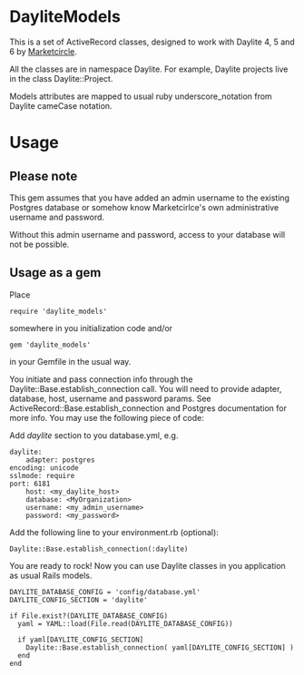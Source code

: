DayliteModels
=============

This is a set of ActiveRecord classes, designed to work with Daylite 4, 5 and 6 by [Marketcircle](http://www.marketcircle.com).

All the classes are in namespace Daylite. For example, Daylite projects live in the class Daylite::Project.

Models attributes are mapped to usual ruby underscore_notation from Daylite cameCase notation.

Usage
=======

Please note
-----------
This gem assumes that you have added an admin username to the existing Postgres database or somehow know Marketcirlce's own administrative username and password.

Without this admin username and password, access to your database will not be possible.


Usage as a gem
-----------------------------

Place

    require 'daylite_models'

somewhere in you initialization code and/or

    gem 'daylite_models'

in your Gemfile in the usual way.

You initiate and pass connection info through the Daylite::Base.establish_connection call. You will need to provide adapter, database, host, username and password params. See ActiveRecord::Base.establish_connection and Postgres documentation for more info. You may use the following piece of code:

Add _daylite_ section to you database.yml, e.g.

    daylite:
        adapter: postgres
	encoding: unicode
	sslmode: require
	port: 6181
        host: <my_daylite_host>
        database: <MyOrganization>
        username: <my_admin_username>
        password: <my_password>


Add the following line to your environment.rb (optional):

    Daylite::Base.establish_connection(:daylite)

You are ready to rock! Now you can use Daylite classes in you application as usual Rails models.


    DAYLITE_DATABASE_CONFIG = 'config/database.yml'
    DAYLITE_CONFIG_SECTION = 'daylite'

    if File.exist?(DAYLITE_DATABASE_CONFIG)
      yaml = YAML::load(File.read(DAYLITE_DATABASE_CONFIG))

      if yaml[DAYLITE_CONFIG_SECTION]
        Daylite::Base.establish_connection( yaml[DAYLITE_CONFIG_SECTION] )
      end
    end

